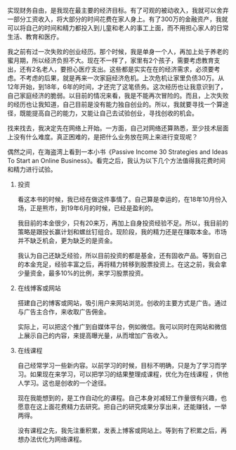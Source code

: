 实现财务自由，是我现在最主要的经济目标。有了可观的被动收入，我就可以舍弃一部分工资收入，将大部分的时间花费在家人身上。有了300万的金融资产，我就可以将自己的时间和精力都投入到儿童和老人的事工上面，而不用担心家人的日常生活、教育和医疗。

我之前有过一次失败的创业经历。那个时候，我是单身一个人，再加上处于养老的蜜月期，所以经济负担不大。现在不一样了，家里有2个孩子，需要考虑教育支出，还有2名老人，要担心医疗支出。这些都是实实在在的经济需求，必须要考虑。不考虑的后果，就是再来一次家庭经济危机。上次危机让家里负债30万。从12年开始，到18年，6年的时间，才还完了这笔债务。这次经历也让我意识到了，自己家庭经济的脆弱。以目前的情况来看，我是不能再次冒险的。而且，上次失败的经历也让我知道，自己目前是没有能力独自创业的。所以，我就要寻找一个算途径，既能提高自己的能力，又能让自己去试验创业，寻找创收的机会。

找来找去，我决定先在网络上开始。一方面，自己对网络还算熟悉，至少技术层面上没有什么难度。真正困难的，是把什么业务放在网上来进行变现呢？

偶然之间，在海盗湾上看到一本小书《Passive Income 30 Strategies and Ideas To Start an Online Business》。看完之后，我认为以下几个方法值得我花费时间和精力进行试验。

1. 投资

   看这本书的时候，我已经在做这件事情了。自己算是幸运的，在18年10月份入场，正是熊市，到19年6月的时候，已经是盈利的。

   我目前的本金很少，只有20来万，再加上自身投资经验不足。所以，我目前的策略是跟投长赢计划和螺丝钉组合。现阶段，我的精力还是在赚取本金。市场并不缺乏机会，更为缺乏的是资金。

   我认为自己还缺乏经验，所以目前投资的都是基金，还有固收产品。等到自己的本金充足，经验丰富之后，再将精力转移到股票投资上。在这之前，我会拿少量资金，最多10%的比例，来学习股票投资。

2. 在线博客或网站

   搭建自己的博客或网站，吸引用户来网站浏览。创收的主要方式是广告。通过与广告主合作，来收取广告佣金。

   实际上，可以把这个推广到自媒体平台，例如微信。我可以同时在网站和微信上展示自己的内容，来提高曝光量，从而增加广告收入。

3. 在线课程

   自己经常学习一些新内容。以前学习的时候，目标不明确，只是为了学习而学习。如果现在来学习，可以把学习的结果整理成课程，优化为在线课程 ，供他人学习。这也是创收的一个途径。

   现在我能想到的，是工作自动化的课程。自己本身对减轻工作量很有兴趣，也愿意在这上面花费精力去研究。把自己的研究成果分享出来，还能赚钱，一举两得。

   没有课程之先，我先注重积累，发表上博客或网站上。等到有了积累之后，再想办法优化为网络课程。